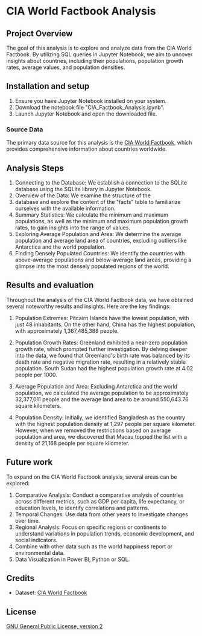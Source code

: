 # CIA World Factbook Analysis

## Project Overview
The goal of this analysis is to explore and analyze data from the CIA World Factbook. By utilizing SQL queries in Jupyter Notebook, we aim to uncover insights about countries, including their populations, population growth rates, average values, and population densities. 

## Installation and setup
1. Ensure you have Jupyter Notebook installed on your system.
2. Download the notebook file "CIA_Factbook_Analysis.ipynb".
3. Launch Jupyter Notebook and open the downloaded file.

### Source Data
The primary data source for this analysis is the [CIA World Factbook](https://www.cia.gov/the-world-factbook/), which provides comprehensive information about countries worldwide.

## Analysis Steps

1. Connecting to the Database: We establish a connection to the SQLite database using the SQLite library in Jupyter Notebook.
2. Overview of the Data: We examine the structure of the 
3. database and explore the content of the "facts" table to familiarize ourselves with the available information.
4. Summary Statistics: We calculate the minimum and maximum populations, as well as the minimum and maximum population growth rates, to gain insights into the range of values.
5. Exploring Average Population and Area: We determine the average population and average land area of countries, excluding outliers like Antarctica and the world population.
6. Finding Densely Populated Countries: We identify the countries with above-average populations and below-average land areas, providing a glimpse into the most densely populated regions of the world.

## Results and evaluation
Throughout the analysis of the CIA World Factbook data, we have obtained several noteworthy results and insights. Here are the key findings:

1. Population Extremes: Pitcairn Islands have the lowest population, with just 48 inhabitants. On the other hand, China has the highest population, with approximately 1,367,485,388 people.

2. Population Growth Rates: Greenland exhibited a near-zero population growth rate, which prompted further investigation. By delving deeper into the data, we found that Greenland's birth rate was balanced by its death rate and negative migration rate, resulting in a relatively stable population. South Sudan had the highest population growth rate at 4.02 people per 1000.

3. Average Population and Area: Excluding Antarctica and the world population, we calculated the average population to be approximately 32,377,011 people and the average land area to be around 550,643.76 square kilometers.

4. Population Density: Initially, we identified Bangladesh as the country with the highest population density at 1,297 people per square kilometer. However, when we removed the restrictions based on average population and area, we discovered that Macau topped the list with a density of 21,168 people per square kilometer.

## Future work
To expand on the CIA World Factbook analysis, several areas can be explored:

1. Comparative Analysis: Conduct a comparative analysis of countries across different metrics, such as GDP per capita, life expectancy, or education levels, to identify correlations and patterns.
2. Temporal Changes: Use data from other years to investigate changes over time.
3. Regional Analysis: Focus on specific regions or continents to understand variations in population trends, economic development, and social indicators.
4. Combine with other data such as the world happiness report or environmental data. 
5. Data Visualization in Power BI, Python or SQL.

## Credits
- Dataset: [CIA World Factbook](https://www.cia.gov/the-world-factbook/) 

## License
[GNU General Public License, version 2](https://www.gnu.org/licenses/old-licenses/gpl-2.0.en.html)

